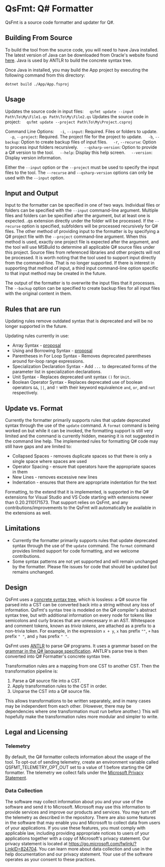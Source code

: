 ﻿# QsFmt: Q# Formatter

QsFmt is a source code formatter and updater for Q#.

## Building From Source

To build the tool from the source code, you will need to have Java installed. The latest version of
Java can be downloaded from Oracle's website found [here](https://www.oracle.com/java/technologies/downloads/).
Java is used by ANTLR to build the concrete syntax tree.

Once Java in installed, you may build the App project by executing the following command from this directory:
```
dotnet build ./App/App.fsproj
```

## Usage

Updates the source code in input files:
&nbsp;&nbsp;&nbsp;&nbsp;`qsfmt update --input Path\To\My\File1.qs Path\To\My\File2.qs`
Updates the source code in project:
&nbsp;&nbsp;&nbsp;&nbsp;`qsfmt update --project Path\To\My\Project.csproj`

Command Line Options:
&nbsp;&nbsp;&nbsp;&nbsp;`-i`, `--input`: Required. Files or folders to update.
&nbsp;&nbsp;&nbsp;&nbsp;`-p`, `--project`: Required. The project file for the project to update.
&nbsp;&nbsp;&nbsp;&nbsp;`-b`, `--backup`: Option to create backup files of input files.
&nbsp;&nbsp;&nbsp;&nbsp;`-r`, `--recurse`: Option to process input folders recursively.
&nbsp;&nbsp;&nbsp;&nbsp;`--qsharp-version`: Option to provide a Q# version to the tool.
&nbsp;&nbsp;&nbsp;&nbsp;`--help`: Display this help screen.
&nbsp;&nbsp;&nbsp;&nbsp;`--version`: Display version information.

Either the `--input` option or the `--project` must be used to specify the input files to the tool.
The `--recurse` and `--qsharp-version` options can only be used with the `--input` option.

## Input and Output
Input to the formatter can be specified in one of two ways.
Individual files or folders can be specified with the `--input` command-line argument.
Multiple files and folders can be specified after the argument, but at least one is expected.
.qs extension directly under the folder will be processed. If the `--recurse` option is
specified, subfolders will be processed recursively for Q# files.
The other method of providing input to the formatter is by specifying a Q# project file
with the `--project` command-line argument. When this method is used, exactly one project file
is expected after the argument, and the tool will use MSBuild to determine all applicable Q# source
files under this project. Source files from referenced libraries and other projects will not be processed.
It is worth noting that the tool used to support input directly from the command-line. That is no
longer supported. If there is interest in supporting that method of input, a third input command-line
option specific to that input method may be created in the future.

The output of the formatter is to overwrite the input files that it processes. The `--backup`
option can be specified to create backup files for all input files with the original content in them.

## Rules that are run

Updating rules remove outdated syntax that is deprecated and will be no longer supported in the future.

Updating rules currently in use:
 - Array Syntax - [proposal](https://github.com/microsoft/qsharp-language/blob/main/Approved/2-enhanced-array-literals.md)
 - Using and Borrowing Syntax - [proposal](https://github.com/microsoft/qsharp-language/blob/main/Approved/1-implicitly-scoped-qubit-allocation.md)
 - Parentheses in For Loop Syntax - Removes deprecated parentheses around for-loop range expressions.
 - Specialization Declaration Syntax - Add `...` to deprecated forms of the parameter list in specialization declarations.
 - Unit Syntax - Replaces deprecated unit syntax `()` for `Unit`.
 - Boolean Operator Syntax - Replaces deprecated use of boolean operators `&&`, `||`, and `!` with
   their keyword equivalence `and`, `or`, and `not` respectively.

## Update vs. Format

Currently the formatter primarily supports rules that update deprecated syntax
through the use of the `update` command. A `format` command is being worked on
but while it can be invoked, the formatting support is still very limited and the command is currently hidden, meaning it is not suggested in the command line help.
The implemented rules for formatting Q# code may still have gaps and are limited to:
 - Collapsed Spaces - removes duplicate spaces so that there is only a single space where spaces are used
 - Operator Spacing - ensure that operators have the appropriate spaces in them
 - New Lines - removes excessive new lines
 - Indentation - ensures that there are appropriate indentation for the text

Formatting, to the extend that it is implemented, is supported in the Q# extensions for Visual Studio and VS Code starting with extensions newer than 0.20.2110171573. That support relies on QsFmt, and any contributions/improvements to the QsFmt will automatically be available in the extensions as well.  

## Limitations

- Currently the formatter primarily supports rules that update deprecated syntax through
  the use of the `update` command. The `format` command provides limited support for code formatting, and we welcome contributions.
- Some syntax patterns are not yet supported and will remain unchanged by the formatter. Please file issues for code that should be updated but remains unchanged.

## Design

QsFmt uses a [concrete syntax tree](https://en.wikipedia.org/wiki/Parse_tree), which is lossless: a
Q# source file parsed into a CST can be converted back into a string without any loss of information.
QsFmt's syntax tree is modeled on the Q# compiler's abstract syntax tree, but with additional
information on every node for tokens like semicolons and curly braces that are unnecessary in an AST.
Whitespace and comment tokens, known as *trivia tokens*, are attached as a prefix to a non-trivia token.
For example, in the expression `x + y`, `x` has prefix `""`, `+` has prefix `" "`, and `y` has
prefix `" "`.

QsFmt uses [ANTLR](https://www.antlr.org/) to parse Q# programs.
It uses a grammar based on the [grammar in the Q# language specification](https://github.com/microsoft/qsharp-language/tree/main/Specifications/Language/5_Grammar).
ANTLR's parse tree is then converted into Q# Formatter's concrete syntax tree.

Transformation rules are a mapping from one CST to another CST.
Then the transformation pipeline is:

1. Parse a Q# source file into a CST.
2. Apply transformation rules to the CST in order.
3. Unparse the CST into a Q# source file.

This allows transformations to be written separately, and in many cases may be independent from each other.
(However, there may be dependencies where one transformation must run before another.)
This will hopefully make the transformation rules more modular and simpler to write.

## Legal and Licensing ##

### Telemetry ###

By default, the Q# formatter collects information about the usage of the tool.
To opt-out of sending telemetry, create an environment variable called
QSFMT_TELEMETRY_OPT_OUT set to a value of 1 before starting the Q# formatter.
The telemetry we collect falls under the
[Microsoft Privacy Statement](https://privacy.microsoft.com/privacystatement).

### Data Collection ###

The software may collect information about you and your use of the software and
send it to Microsoft. Microsoft may use this information to provide services and
improve our products and services. You may turn off the telemetry as described in
the repository. There are also some features in the software that may enable you
and Microsoft to collect data from users of your applications. If you use these
features, you must comply with applicable law, including providing appropriate
notices to users of your applications together with a copy of Microsoft's privacy
statement. Our privacy statement is located at
https://go.microsoft.com/fwlink/?LinkID=824704. You can learn more about data
collection and use in the help documentation and our privacy statement. Your use
of the software operates as your consent to these practices.

